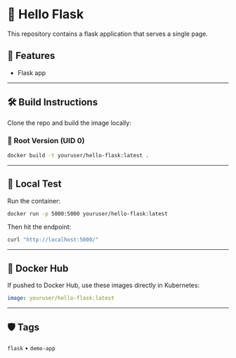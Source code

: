 # 🧪 Hello Flask

This repository contains a flask application that serves a single page.

## 🚀 Features

- Flask app

---

## 🛠️ Build Instructions

Clone the repo and build the image locally:

### 🔧 Root Version (UID 0)

```bash
docker build -t youruser/hello-flask:latest .
```

---

## 🧪 Local Test

Run the container:

```bash
docker run -p 5000:5000 youruser/hello-flask:latest
```

Then hit the endpoint:

```bash
curl "http://localhost:5000/"
```

---

## 🐳 Docker Hub

If pushed to Docker Hub, use these images directly in Kubernetes:

```yaml
image: youruser/hello-flask:latest
```

---

## 🛡️ Tags

`flask` • `demo-app`